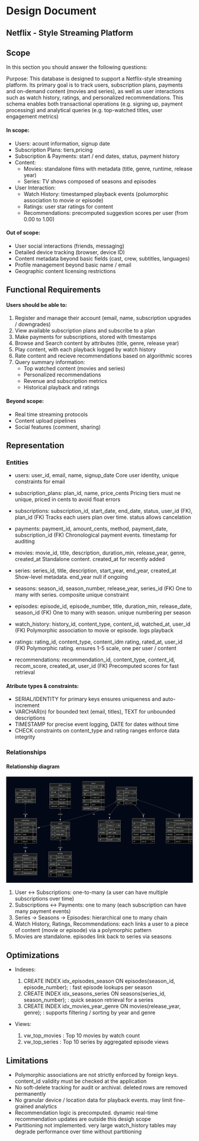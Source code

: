 # Design Document

## Netflix - Style Streaming Platform


## Scope

In this section you should answer the following questions:

Purpose: This database is designed to support a Netflix-style streaming platform. Its primary goal is to track users, subscription plans, payments and on-demand content (movies and series), as well as user interactions such as watch history, ratings, and personalized recommendations. This schema enables both transactional operations (e.g. signing up, payment processing) and analytical queries (e.g. top-watched titles, user engagement metrics)

#### In scope:

* Users: acount information, signup date
* Subscription Plans: tiers,pricing
* Subscription & Payments: start / end dates, status, payment history
* Content:
    - Movies: standalone films with metadata (title, genre, runtime, release year)
    - Series: TV shows composed of seasons and episodes
* User Interaction:
    - Watch History: timestamped playback events (polumorphic association to movie or episode)
    - Ratings: user star ratings for content
    - Recommendations: precomputed suggestion scores per user (from 0.00 to 1.00)

#### Out of scope:

* User social interactions (friends, messaging)
* Detailed device tracking (browser, device ID)
* Content metadata beyond basic fields (cast, crew, subtitles, languages)
* Profile management beyond basic name / email
* Geographic content licensing restrictions

## Functional Requirements

#### Users should be able to:

1) Register and manage their account (email, name, subscription upgrades / downgrades)
2) View available subscription plans and subscribe to a plan
3) Make payments for subscriptions, stored with timestamps
4) Browse and Search content by attributes (title, genre, release year)
5) Play content, with each playback logged by watch history
6) Rate content and recieve recommendations based on algorithmic scores
7) Query summary information:
    - Top watched content (movies and series)
    - Personalized recommendations
    - Revenue and subscription metrics
    - Historical playback and ratings

#### Beyond scope:
* Real time streaming protocols
* Content upload pipelines
* Social features (comment, sharing)


## Representation

### Entities

* users: user_id, email, name, signup_date
Core user identity, unique constraints for email

* subscription_plans: plan_id, name, price_cents
Pricing tiers must ne unique, priced in cents to avoid float errors

* subscriptions: subscription_id, start_date, end_date, status, user_id (FK), plan_id (FK)
Tracks each users plan over time. status allows cancelation

* payments: payment_id, amount_cents, method, payment_date, subscription_id (FK)
Chronological payment events. timestamp for auditing

* movies: movie_id, title, description, duration_min, release_year, genre, created_at
Standalone content. created_at for recently added

* series: series_id, title, description, start_year, end_year, created_at
Show-level metadata. end_year null if ongoing

* seasons: season_id, season_number, release_year, series_id (FK)
One to many with series. composite unique constraint

* episodes: episode_id, episode_number, title, duration_min, release_date, season_id (FK)
One to many with season. unique numbering per season

* watch_history: history_id, content_type, content_id, watched_at, user_id (FK)
Polymorphic association to movie or episode. logs playback

* ratings: rating_id, content_type, content_idm rating, rated_at, user_id (FK)
Polymorphic rating. ensures 1-5 scale, one per user / content

* recommendations: recommendation_id, content_type, content_id, recom_score, created_at, user_id (FK)
Precomputed scores for fast retrieval

#### Atribute types & constraints:
* SERIAL/IDENTITY for primary keys ensures uniqueness and auto- increment
* VARCHAR(n) for bounded text (email, titles), TEXT for unbounded descriptions
* TIMESTAMP for precise event logging, DATE for dates without time
* CHECK constraints on content_type and rating ranges enforce data integrity




### Relationships

#### Relationship diagram
![Entiry Relationship Diagram](diagram.png)

1) User <-> Subscriptions: one-to-many (a user can have multiple subscriptions over time)
2) Subscriptions <-> Payments: one to many (each subscription can have many payment events)
3) Series -> Seasons -> Episodes: hierarchical one to many chain
4) Watch History, Ratings, Recommendations: each links a user to a piece of content (movie or episode) via a polymorphic pattern
5) Movies are standalone. episodes link back to series via seasons

## Optimizations

* Indexes:
    1) CREATE INDEX idx_episodes_season ON episodes(season_id, episode_number); : fast episode lookups per season
    2) CREATE INDEX idx_seasons_series ON seasons(series_id, season_number); : quick season retrieval for a series
    3) CREATE INDEX idx_movies_year_genre ON movies(release_year, genre); : supports filtering / sorting by year and genre

* Views:
    1) vw_top_movies  : Top 10 movies by watch count
    2) vw_top_series  : Top 10 series by aggregated episode views




## Limitations

* Polymorphic associations are not strictly enforced by foreign keys. content_id validity must be checked at the application
* No soft-delete tracking for audit or archival. deleted rows are removed permanently
* No granular device / location data for playback events. may limit fine-grained analytics
* Recommendation logic is precomputed. dynamic real-time recommendation updates are outside this desigh scope
* Partitioning not implemented. very large watch_history tables may degrade performance over time without partitioning
